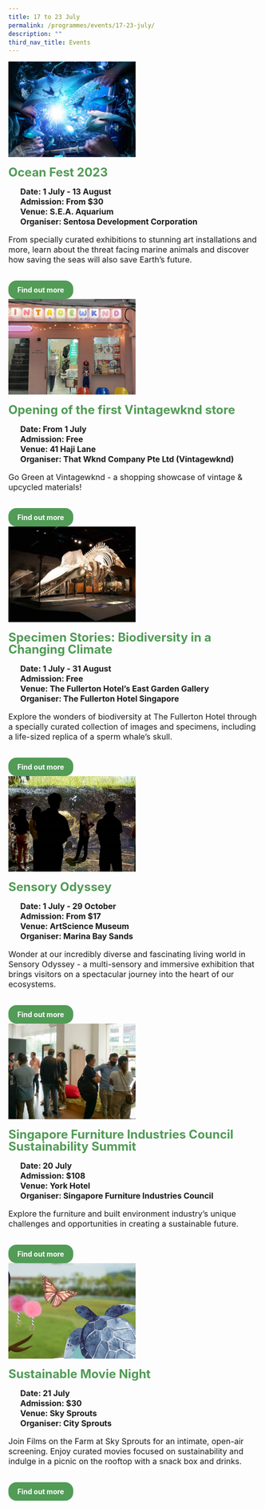 ```yaml
---
title: 17 to 23 July
permalink: /programmes/events/17-23-july/
description: ""
third_nav_title: Events
---
```

<style>
  .row_custom {
    gap: 1rem;
    flex-wrap: wrap;
  }

  .programmes__item {
    flex: 0 1 calc(33% - 0.5rem) !important;
    display: flex;
    flex-direction: column;
    justify-content: space-between;
  }

  .programmes__item__header > img {
    margin: 0;
    width: 255px;
    height: 191px;
    object-fit: cover;
    object-position: center;
  }

  .programmes__item__header > h2 {
    color: black;
    font-size: 1.5rem;
    line-height: 1.5rem;
    margin: 1rem 0 0.5rem;
    font-weight: bold;
    color: #509b55;
  }

  .programmes__item__detail > ul {
    display: flex;
    flex-direction: column;
    list-style-type: none;
    margin: 1rem 0;
  }

  .programmes__item__detail > ul > li {
    margin: 0;
    font-size: 1rem;
    line-height: 1.25;
  }

  .programmes__item__detail > ul > li:last-child {
    margin: 0;
  }

  .programmes__item__body > p {
    font-size: 1rem;
    line-height: 1.25;
  }

  .programmes__item__actions {
    display: flex;
    align-items: center;
    margin-top: 1rem;
    gap: 0.5rem;
  }

  .programmes__item__actions > a {
    border: 2px solid black;
    padding: 0.5rem 1rem;
    height: fit-content;
    border-radius: 1rem;
    background-color: transparent;
    cursor: pointer;
    font-weight: bold;
    text-decoration: none;
    margin-bottom: 0;
  }

  .programmes__item__actions > .button-primary {
    background-color: #529c57;
    border: 2px solid #529c57;
    color: white !important;
  }

  .programmes__item__actions > .button-secondary {
    border: 2px solid #43b453;
    color: #43b453 !important;
  }
</style>

<div class="row row_custom">
	<!-- Ocean Fest -->
	<div class="programmes__item col is-one-third">
    <div class="programmes__item__wrapper">
      <div class="programmes__item__header">
        <img src="/images/Events/sdc_of_l.jpg">
        <h2>Ocean Fest 2023
</h2>
      </div>
      <div class="programmes__item__detail">
        <ul>
          <li>
            <strong>
              Date: 1 July - 13 August</strong>
          </li>
          <li><strong>Admission: From $30</strong></li>
          <li><strong>Venue: S.E.A. Aquarium</strong></li>
          <li><strong>Organiser: Sentosa Development Corporation</strong></li>
        </ul>
      </div>
      <div class="programmes__item__body">
        <p>
       From specially curated exhibitions to stunning art installations and more, learn about the threat facing marine animals and discover how saving the seas will also save Earth’s future.
        </p>
      </div>
    </div>
    <div class="programmes__item__actions">
      <a href="/ocean-fest/" class="button-primary">
        Find out more
      </a>
    </div>
  </div>
	<!-- opening of first vintagewknd store-->
	<div class="programmes__item col is-one-third">
    <div class="programmes__item__wrapper">
      <div class="programmes__item__header">
        <img src="/images/Events/vintage_opening.png">
        <h2>Opening of the first Vintagewknd store
</h2>
      </div>
      <div class="programmes__item__detail">
        <ul>
          <li>
            <strong>
              Date: From 1 July</strong>
          </li>
          <li><strong>Admission: Free</strong></li>
          <li><strong>Venue: 41 Haji Lane</strong></li>
          <li><strong>Organiser: That Wknd Company Pte Ltd (Vintagewknd)</strong></li>
        </ul>
      </div>
      <div class="programmes__item__body">
        <p>
       Go Green at Vintagewknd - a shopping showcase of vintage &amp; upcycled materials!
        </p>
      </div>
    </div>
    <div class="programmes__item__actions">
      <a href="/opening-of-vintagewknd/" class="button-primary">
        Find out more
      </a>
    </div>
  </div>
			  <!-- Specimen Stories: Biodiversity in a Changing Climate-->
		  <div class="programmes__item col is-one-third">
    <div class="programmes__item__wrapper">
      <div class="programmes__item__header">
        <img src="/images/Events/fullerton.png">
        <h2>Specimen Stories: Biodiversity in a Changing Climate
</h2>
      </div>
      <div class="programmes__item__detail">
        <ul>
          <li>
            <strong>
              Date: 1 July - 31 August</strong>
          </li>
          <li><strong>Admission: Free</strong></li>
          <li><strong>Venue: The Fullerton Hotel’s East Garden Gallery</strong></li>
          <li><strong>Organiser: The Fullerton Hotel Singapore</strong></li>
        </ul>
      </div>
      <div class="programmes__item__body">
        <p>
       Explore the wonders of biodiversity at The Fullerton Hotel through a specially curated collection of images and specimens, including a life-sized replica of a sperm whale’s skull.
        </p>
      </div>
    </div>
    <div class="programmes__item__actions">
      <a href="/specimen-stories-biodiversity-in-a-changing-climate/" class="button-primary">
        Find out more
      </a>
    </div>
  </div>
		<!-- Sensory Odyssey-->
		  <div class="programmes__item col is-one-third">
    <div class="programmes__item__wrapper">
      <div class="programmes__item__header">
        <img src="/images/Events/microsoftteams-image (1).png">
        <h2>Sensory Odyssey
</h2>
      </div>
      <div class="programmes__item__detail">
        <ul>
          <li>
            <strong>
              Date: 1 July - 29 October</strong>
          </li>
          <li><strong>Admission: From $17</strong></li>
          <li><strong>Venue: ArtScience Museum</strong></li>
          <li><strong>Organiser: Marina Bay Sands</strong></li>
        </ul>
      </div>
      <div class="programmes__item__body">
        <p>
       Wonder at our incredibly diverse and fascinating living world in Sensory Odyssey - a multi-sensory and immersive exhibition that brings visitors on a spectacular journey into the heart of our ecosystems.
        </p>
      </div>
    </div>
    <div class="programmes__item__actions">
      <a href="/sensory-odyssey/" class="button-primary">
        Find out more
      </a>
    </div>
  </div>
	  <!--  Singapore Furniture Industries Council Sustainability Summit -->
		  <div class="programmes__item col is-one-third">
    <div class="programmes__item__wrapper">
      <div class="programmes__item__header">
        <img src="/images/Workshop%20&amp;%20Talks/sfic%2020%20jul%20event%204-3%20a.png">
        <h2>Singapore Furniture Industries Council Sustainability Summit
</h2>
      </div>
      <div class="programmes__item__detail">
        <ul>
          <li>
            <strong>
              Date: 20 July</strong>
          </li>
          <li><strong>Admission: $108</strong></li>
          <li><strong>Venue: York Hotel</strong></li>
          <li><strong>Organiser: Singapore Furniture Industries Council</strong></li>
        </ul>
      </div>
      <div class="programmes__item__body">
        <p>
       Explore the furniture and built environment industry’s unique challenges and opportunities in creating a sustainable future.
        </p>
      </div>
    </div>
    <div class="programmes__item__actions">
      <a href="/sfic-sustainability-summit/" class="button-primary">
        Find out more
      </a>
    </div>
  </div>
	  <!-- Sustainable Movie Night -->
  <div class="programmes__item col is-one-third">
    <div class="programmes__item__wrapper">
      <div class="programmes__item__header">
        <img src="/images/Events/cs_movie_l.png">
        <h2>Sustainable Movie Night
</h2>
      </div>
      <div class="programmes__item__detail">
        <ul>
          <li><strong>Date: 21 July</strong></li>
          <li>
            <strong>Admission: $30</strong>
          </li>
          <li>
            <strong>
              Venue: Sky Sprouts
            </strong>
          </li>
          <li><strong>Organiser: City Sprouts</strong></li>
        </ul>
      </div>
      <div class="programmes__item__body">
        <p>
Join Films on the Farm at Sky Sprouts for an intimate, open-air screening. Enjoy curated movies focused on sustainability and indulge in a picnic on the rooftop with a snack box and drinks.
        </p>
      </div>
    </div>
    <div class="programmes__item__actions">
      <a href="/sustainable-movie-night/" class="button-primary">
        Find out more
      </a>
    </div>
  </div>
  <!-- Agri-preneur Incubation Programme Bazaar -->
  <div class="programmes__item col is-one-third">
    <div class="programmes__item__wrapper">
      <div class="programmes__item__header">
     <!--   <img src="/images/Events/question%20113%20-%20b2.jpg">
        <h2>Agripreneur Incubation Programme Bazaar</h2>
      </div>
      <div class="programmes__item__detail">
        <ul>
          <li>
            <strong>Date: 22 July</strong>
          </li>
          <li><strong>Admission: Free (registration required)</strong></li>
          <li>
            <strong>Venue: Singapore University of Social Sciences (SUSS)</strong>
          </li>
          <li>
            <strong>
              Organiser: SUSS
            </strong>
          </li>
        </ul>
      </div>
      <div class="programmes__item__body">
        <p>
       Curious about what kind of business ideas the agri-preneurs from SUSS are developing? Join the bazaar, listen to their pitch, and buy some food made with the harvest from the SUSS Experiential Urban Farm!
        </p>
      </div>
    </div>
    <div class="programmes__item__actions">
      <a class="button-primary" href="/agripreneur-incubation-programme-bazaar">
        Find out more 
      
    </div>
  </div> -->
</div></div></div></div>